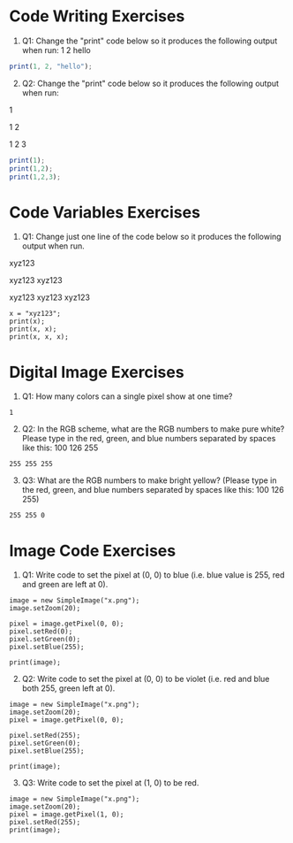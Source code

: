 # Code Writing Exercises

1. Q1: Change the "print" code below so it produces the following output when run: 1 2 hello

```javascript
print(1, 2, "hello");
```

2. Q2: Change the "print" code below so it produces the following output when run:

1

1 2

1 2 3

```javascript
print(1);
print(1,2);
print(1,2,3);
```

# Code Variables Exercises
1. Q1: Change just one line of the code below so it produces the following output when run.

xyz123

xyz123 xyz123

xyz123 xyz123 xyz123

```javaskript
x = "xyz123";
print(x);
print(x, x);
print(x, x, x);
```

# Digital Image Exercises
1. Q1: How many colors can a single pixel show at one time?
```javaskript
1
```

2. Q2: In the RGB scheme, what are the RGB numbers to make pure white? Please type in the red, green, and blue numbers separated by spaces like this: 100 126 255
```javaskript
255 255 255
````

3. Q3: What are the RGB numbers to make bright yellow? (Please type in the red, green, and blue numbers separated by spaces like this: 100 126 255)
```javaskritp
255 255 0
```

# Image Code Exercises
1. Q1: Write code to set the pixel at (0, 0) to blue (i.e. blue value is 255, red and green are left at 0).

```javaskript
image = new SimpleImage("x.png");
image.setZoom(20);

pixel = image.getPixel(0, 0);
pixel.setRed(0);
pixel.setGreen(0);
pixel.setBlue(255);

print(image);
```

2. Q2: Write code to set the pixel at (0, 0) to be violet (i.e. red and blue both 255, green left at 0).

```javaskript
image = new SimpleImage("x.png");
image.setZoom(20);
pixel = image.getPixel(0, 0);

pixel.setRed(255);
pixel.setGreen(0);
pixel.setBlue(255);

print(image);
```

3. Q3: Write code to set the pixel at (1, 0) to be red.

```javaskript
image = new SimpleImage("x.png");
image.setZoom(20);
pixel = image.getPixel(1, 0);
pixel.setRed(255);
print(image);
```
